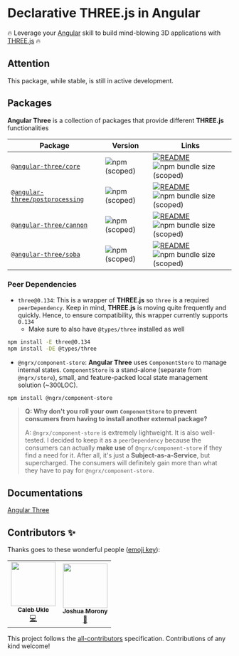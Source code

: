 # Declarative THREE.js in Angular

🔥 Leverage your [Angular](https://angular.io) skill to build mind-blowing 3D applications with [THREE.js](https://threejs.org) 🔥

## Attention

This package, while stable, is still in active development.

## Packages

**Angular Three** is a collection of packages that provide different **THREE.js** functionalities

| Package                                                                                    | Version                                                                     | Links                                                                                                                                                                                                 |
| ------------------------------------------------------------------------------------------ | --------------------------------------------------------------------------- | ----------------------------------------------------------------------------------------------------------------------------------------------------------------------------------------------------- |
| [`@angular-three/core`](https://npmjs.com/package/@angular-three/core)                     | ![npm (scoped)](https://img.shields.io/npm/v/@angular-three/core)           | [![README](https://img.shields.io/badge/README--green.svg)](/packages/core/README.md) ![npm bundle size (scoped)](https://img.shields.io/bundlephobia/minzip/@angular-three/core)                     |
| [`@angular-three/postprocessing`](https://npmjs.com/package/@angular-three/postprocessing) | ![npm (scoped)](https://img.shields.io/npm/v/@angular-three/postprocessing) | [![README](https://img.shields.io/badge/README--green.svg)](/packages/postprocessing/README.md) ![npm bundle size (scoped)](https://img.shields.io/bundlephobia/minzip/@angular-three/postprocessing) |
| [`@angular-three/cannon`](https://npmjs.com/package/@angular-three/cannon)                 | ![npm (scoped)](https://img.shields.io/npm/v/@angular-three/cannon)         | [![README](https://img.shields.io/badge/README--green.svg)](/packages/cannon/README.md) ![npm bundle size (scoped)](https://img.shields.io/bundlephobia/minzip/@angular-three/cannon)                 |
| [`@angular-three/soba`](https://npmjs.com/package/@angular-three/soba)                     | ![npm (scoped)](https://img.shields.io/npm/v/@angular-three/soba)           | [![README](https://img.shields.io/badge/README--green.svg)](/packages/soba/README.md) ![npm bundle size (scoped)](https://img.shields.io/bundlephobia/minzip/@angular-three/soba)                     |

### Peer Dependencies

- `three@0.134`: This is a wrapper of **THREE.js** so `three` is a required `peerDependency`. Keep in mind, **THREE.js** is moving quite frequently and quickly. Hence, to ensure compatibility, this wrapper currently supports `0.134`
  - Make sure to also have `@types/three` installed as well

```bash
npm install -E three@0.134
npm install -DE @types/three
```

- `@ngrx/component-store`: **Angular Three** uses `ComponentStore` to manage internal states. `ComponentStore` is a stand-alone (separate from `@ngrx/store`), small, and feature-packed local state management solution (~300LOC).

```bash
npm install @ngrx/component-store
```

> **Q: Why don't you roll your own `ComponentStore` to prevent consumers from having to install another external package?**
>
> A: `@ngrx/component-store` is extremely lightweight. It is also well-tested. I decided to keep it as a `peerDependency` because the consumers can actually **make use** of `@ngrx/component-store` if they find a need for it. After all, it's just a **Subject-as-a-Service**, but supercharged. The consumers will definitely gain more than what they have to pay for `@ngrx/component-store`.

## Documentations

[Angular Three](https://angular-three.netlify.app)

## Contributors ✨

Thanks goes to these wonderful people ([emoji key](https://allcontributors.org/docs/en/emoji-key)):

<!-- ALL-CONTRIBUTORS-LIST:START - Do not remove or modify this section -->
<!-- prettier-ignore-start -->
<!-- markdownlint-disable -->
<table>
  <tr>
    <td align="center"><a href="https://github.com/barbados-clemens"><img src="https://avatars.githubusercontent.com/u/23272162?v=4?s=100" width="100px;" alt=""/><br /><sub><b>Caleb Ukle</b></sub></a><br /><a href="https://github.com/nartc/angular-three/commits?author=barbados-clemens" title="Code">💻</a></td>
    <td align="center"><a href="https://www.joshmorony.com/"><img src="https://avatars.githubusercontent.com/u/2578009?v=4?s=100" width="100px;" alt=""/><br /><sub><b>Joshua Morony</b></sub></a><br /><a href="https://github.com/nartc/angular-three/commits?author=joshuamorony" title="Documentation">📖</a></td>
  </tr>
</table>

<!-- markdownlint-restore -->
<!-- prettier-ignore-end -->

<!-- ALL-CONTRIBUTORS-LIST:END -->

This project follows the [all-contributors](https://github.com/all-contributors/all-contributors) specification. Contributions of any kind welcome!
